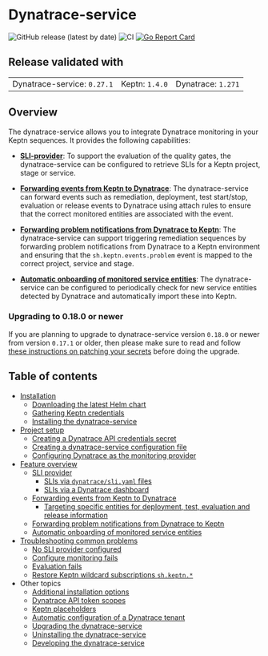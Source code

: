 # Dynatrace-service

![GitHub release (latest by date)](https://img.shields.io/github/v/release/keptn-contrib/dynatrace-service)
![CI](https://github.com/keptn-contrib/dynatrace-service/workflows/CI/badge.svg?branch=master)
[![Go Report Card](https://goreportcard.com/badge/github.com/keptn-contrib/dynatrace-service)](https://goreportcard.com/report/github.com/keptn-contrib/dynatrace-service)

## Release validated with

||||
|---|---|---|
| Dynatrace-service: `0.27.1` | Keptn: `1.4.0` | Dynatrace: `1.271` |


## Overview

The dynatrace-service allows you to integrate Dynatrace monitoring in your Keptn sequences. It provides the following capabilities:

- [**SLI-provider**](https://raw.githubusercontent.com/keptn-contrib/dynatrace-service/master/documentation/sli-provider.md): To support the evaluation of the quality gates, the dynatrace-service can be configured to retrieve SLIs for a Keptn project, stage or service. 

- [**Forwarding events from Keptn to Dynatrace**](https://raw.githubusercontent.com/keptn-contrib/dynatrace-service/master/documentation/event-forwarding-to-dynatrace.md): The dynatrace-service can forward events such as remediation, deployment, test start/stop, evaluation or release events to Dynatrace using attach rules to ensure that the correct monitored entities are associated with the event.

- [**Forwarding problem notifications from Dynatrace to Keptn**](https://raw.githubusercontent.com/keptn-contrib/dynatrace-service/master/documentation/problem-forwarding-to-keptn.md): The dynatrace-service can support triggering remediation sequences by forwarding problem notifications from Dynatrace to a Keptn environment and ensuring that the `sh.keptn.events.problem` event is mapped to the correct project, service and stage.

- [**Automatic onboarding of monitored service entities**](https://raw.githubusercontent.com/keptn-contrib/dynatrace-service/master/documentation/auto-service-onboarding.md): The dynatrace-service can be configured to periodically check for new service entities detected by Dynatrace and automatically import these into Keptn.

### Upgrading to 0.18.0 or newer

If you are planning to upgrade to dynatrace-service version `0.18.0` or newer from version `0.17.1` or older, then please make sure to read and follow [these instructions on patching your secrets](https://raw.githubusercontent.com/keptn-contrib/dynatrace-service/master/documentation/patching-dynatrace-secrets.md) before doing the upgrade.

## Table of contents

- [Installation](https://raw.githubusercontent.com/keptn-contrib/dynatrace-service/master/documentation/installation.md)
  - [Downloading the latest Helm chart](https://raw.githubusercontent.com/keptn-contrib/dynatrace-service/master/documentation/installation.md#1-download-the-latest-dynatrace-service-helm-chart)
  - [Gathering Keptn credentials](https://raw.githubusercontent.com/keptn-contrib/dynatrace-service/master/documentation/installation.md#2-gather-keptn-credentials)
  - [Installing the dynatrace-service](https://raw.githubusercontent.com/keptn-contrib/dynatrace-service/master/documentation/installation.md#3-install-the-dynatrace-service )
- [Project setup](https://raw.githubusercontent.com/keptn-contrib/dynatrace-service/master/documentation/project-setup.md)
  - [Creating a Dynatrace API credentials secret](https://raw.githubusercontent.com/keptn-contrib/dynatrace-service/master/documentation/project-setup.md#1-create-a-dynatrace-api-credentials-secret)
  - [Creating a dynatrace-service configuration file](https://raw.githubusercontent.com/keptn-contrib/dynatrace-service/master/documentation/project-setup.md#2-create-a-dynatrace-service-configuration-file-dynatracedynatraceconfyaml)
  - [Configuring Dynatrace as the monitoring provider](https://raw.githubusercontent.com/keptn-contrib/dynatrace-service/master/documentation/project-setup.md#3-configure-dynatrace-as-the-monitoring-provider)
- [Feature overview](https://raw.githubusercontent.com/keptn-contrib/dynatrace-service/master/documentation/feature-overview.md)
  - [SLI provider](https://raw.githubusercontent.com/keptn-contrib/dynatrace-service/master/documentation/sli-provider.md)
    - [SLIs via `dynatrace/sli.yaml` files](https://raw.githubusercontent.com/keptn-contrib/dynatrace-service/master/documentation/slis-via-files.md)
    - [SLIs via a Dynatrace dashboard](https://raw.githubusercontent.com/keptn-contrib/dynatrace-service/master/documentation/slis-via-dashboard.md)
  - [Forwarding events from Keptn to Dynatrace](https://raw.githubusercontent.com/keptn-contrib/dynatrace-service/master/documentation/event-forwarding-to-dynatrace.md)
    - [Targeting specific entities for deployment, test, evaluation and release information](https://raw.githubusercontent.com/keptn-contrib/dynatrace-service/master/documentation/event-forwarding-to-dynatrace-to-specific-entities.md)
  - [Forwarding problem notifications from Dynatrace to Keptn](https://raw.githubusercontent.com/keptn-contrib/dynatrace-service/master/documentation/problem-forwarding-to-keptn.md)
  - [Automatic onboarding of monitored service entities](https://raw.githubusercontent.com/keptn-contrib/dynatrace-service/master/documentation/auto-service-onboarding.md)
- [Troubleshooting common problems](https://raw.githubusercontent.com/keptn-contrib/dynatrace-service/master/documentation/troubleshooting.md)
  - [No SLI provider configured](https://raw.githubusercontent.com/keptn-contrib/dynatrace-service/master/documentation/troubleshooting_no-sli-provider.md)
  - [Configure monitoring fails](https://raw.githubusercontent.com/keptn-contrib/dynatrace-service/master/documentation/troubleshooting_configure-monitoring-fails.md)
  - [Evaluation fails](https://raw.githubusercontent.com/keptn-contrib/dynatrace-service/master/documentation/troubleshooting_evaluation-fails.md)
  - [Restore Keptn wildcard subscriptions `sh.keptn.*`](https://raw.githubusercontent.com/keptn-contrib/dynatrace-service/master/documentation/troubleshooting_restore-keptn-wildcard-subscriptions.md)
- Other topics
  - [Additional installation options](https://raw.githubusercontent.com/keptn-contrib/dynatrace-service/master/documentation/additional-installation-options.md)
  - [Dynatrace API token scopes](https://raw.githubusercontent.com/keptn-contrib/dynatrace-service/master/documentation/dynatrace-api-token-scopes.md)
  - [Keptn placeholders](https://raw.githubusercontent.com/keptn-contrib/dynatrace-service/master/documentation/keptn-placeholders.md)
  - [Automatic configuration of a Dynatrace tenant](https://raw.githubusercontent.com/keptn-contrib/dynatrace-service/master/documentation/auto-tenant-configuration.md)
  - [Upgrading the dynatrace-service](https://raw.githubusercontent.com/keptn-contrib/dynatrace-service/master/documentation/other-topics.md#upgrading-the-dynatrace-service)
  - [Uninstalling the dynatrace-service](https://raw.githubusercontent.com/keptn-contrib/dynatrace-service/master/documentation/other-topics.md#uninstalling-the-dynatrace-service)
  - [Developing the dynatrace-service](https://raw.githubusercontent.com/keptn-contrib/dynatrace-service/master/documentation/other-topics.md#developing-the-dynatrace-service)
